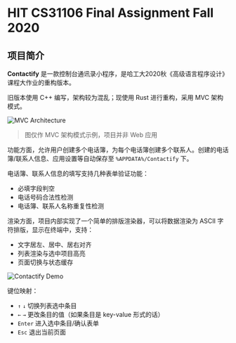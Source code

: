 # HIT CS31106 Final Assignment Fall 2020

## 项目简介

**Contactify** 是一款控制台通讯录小程序，是哈工大2020秋《高级语言程序设计》课程大作业的重构版本。

旧版本使用 C++ 编写，架构较为混乱；现使用 Rust 进行重构，采用 MVC 架构模式。

![MVC Architecture](https://s1.ax1x.com/2023/04/07/ppT9A61.png)

> 图仅作 MVC 架构模式示例，项目并非 Web 应用

功能方面，允许用户创建多个电话簿，为每个电话簿创建多个联系人。创建的电话簿/联系人信息、应用设置等自动保存至 `%APPDATA%/Contactify` 下。

电话簿、联系人信息的填写支持几种表单验证功能：
- 必填字段判空
- 电话号码合法性检测
- 电话簿、联系人名称重复性检测

渲染方面，项目内部实现了一个简单的排版渲染器，可以将数据渲染为 ASCII 字符排版，显示在终端中，支持：
- 文字居左、居中、居右对齐
- 列表渲染与选中项目高亮
- 页面切换与状态缓存

![Contactify Demo](https://vonbrank-images.oss-cn-hangzhou.aliyuncs.com/20231206-Contactify/contactify-demo.gif)

键位映射：
- `↑` `↓` 切换列表选中条目
- `←` `→` 更改条目的值（如果条目是 key-value 形式的话）
- `Enter` 进入选中条目/确认表单
- `Esc` 退出当前页面